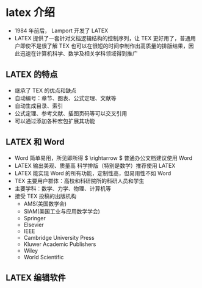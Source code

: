 # latex 介绍

- 1984 年前后， Lamport 开发了 LATEX
- LATEX 提供了一套针对文档逻辑结构的控制序列，让 TEX 更好用了，普通用户即使不是很了解 TEX 也可以在很短的时间李制作出高质量的排版结果，因此迅速在计算机科学、数学及相关学科领域得到推广

## LATEX 的特点

- 继承了 TEX 的优点和缺点
- 自动编号：章节、图表、公式定理、文献等
- 自动生成目录、索引
- 公式定理、参考文献、插图页码等可以交叉引用
- 可以通过添加各种宏包扩展其功能

## LATEX 和 Word 

- Word 简单易用，所见即所得 $ \rightarrow $ 普通办公文档建议使用 Word
- LATEX 输出美观、质量高 科学排版（特别是数学）推荐使用 LATEX
- LATEX 能实现 Word 的所有功能，定制性高，但易用性不如 Word
- TEX 主要用户群体：高校和科研院所的科研人员和学生
- 主要学科：数学、力学、物理、计算机等
- 接受 TEX 投稿的出版机构
   - AMS(美国数学会)
   - SIAM(美国工业与应用数学学会)
   - Springer
   - Elsevier
   - IEEE
   - Cambridge University Press
   - Kluwer Academic Publishers
   - Wiley
   - World Scientific

## LATEX 编辑软件

